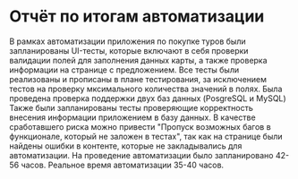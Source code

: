 # Отчёт по итогам автоматизации

В рамках автоматизации приложения по покупке туров были запланированы UI-тесты, которые включают в себя проверки валидации полей для заполнения данных карты, а также проверка информации на странице с предложением. Все тесты были реализованы и прописаны в плане тестирования, за исключением тестов на проверку мксимального количества значений в полях. Была проведена проверка поддержки двух баз данных (PosgreSQL и MySQL)
Также были запланированы тесты проверяющие корректность внесения информации приложением в базу данных.
В качестве сработавшего риска можно привести "Пропуск возможных багов в функционале, который не заложен в тестах", так как на странице были найдены ошибки в контенте, которые не закладывались для автоматизации.
На проведение автоматизации было запланировано 42-56 часов. Реальное время автоматизации 35-40 часов.
